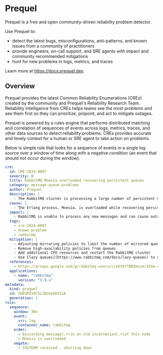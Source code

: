 # Prequel

Prequel is a free and open community-driven reliability problem detector.

Use Prequel to:

- detect the latest bugs, misconfigurations, anti-patterns, and known issues from a community of practitioners
- provide engineers, on-call support, and SRE agents with impact and community recommended mitigations
- hunt for new problems in logs, metrics, and traces

Learn more at https://docs.prequel.dev.

## Overview

Prequel provides the latest Common Reliability Enumerations (CREs) created by the community and Prequel's Reliability Research Team. Reliability Intelligence from CREs helps teams see the most problems and see them first so they can prioritize, pinpoint, and act to mitigate outages.

Prequel is powered by a rules engine that performs distributed matching and correlation of sequences of events across logs, metrics, traces, and other data sources to detect reliability problems. CREs provides accurate and timely context for a human or SRE agent to take action on problems.

Below is simple rule that looks for a sequence of events in a single log source over a window of time along with a negative condition (an event that should not occur during the window).

```yaml title="cre-2024-0007.yaml" showLineNumbers
cre:
  id: CRE-2024-0007
  severity: 0
  title: RabbitMQ Mnesia overloaded recovering persistent queues
  category: message-queue-problems
  author: Prequel
  description: |
    - The RabbitMQ cluster is processing a large number of persistent mirrored queues at boot. 
  cause: |
    - The Erlang process, Mnesia, is overloaded while recovering persistent queues on boot. 
  impact: |
    - RabbitMQ is unable to process any new messages and can cause outages in consumers and producers.
  tags: 
    - cre-2024-0007
    - known-problem
    - rabbitmq
  mitigation: |
    - Adjusting mirroring policies to limit the number of mirrored queues
    - Remove high-availability policies from queues
    - Add additional CPU resources and restart the RabbitMQ cluster
    - Use [lazy queues](https://www.rabbitmq.com/docs/lazy-queues) to avoid incurring the costs of writing data to disk 
  references:
    - https://groups.google.com/g/rabbitmq-users/c/ekV9tTBRZms/m/1EXw-ruuBQAJ
  applications:
    - name: "rabbitmq"
      version: "3.9.x"
metadata:
  kind: prequel
  id: 5UD1RZxGC5LJQnVpAkV11A
  generation: 1
rule:
  sequence:
    window: 30s
    event:
      src: log
      container_name: rabbitmq
    order:
      - Discarding message(.+)in an old incarnation(.+)of this node
      - Mnesia is overloaded
    negate:
      - SIGTERM received - shutting down
```
